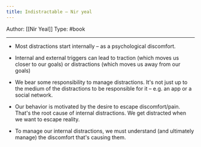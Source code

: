 ```yaml
---
title: Indistractable – Nir yeal
---
```


Author: [[Nir Yeal]]
Type: #book 

---

- Most distractions start internally – as a psychological discomfort.
- Internal and external triggers can lead to traction (which moves us closer to our goals) or distractions (which moves us away from our goals)

- We bear some responsibility to manage distractions. It's not just up to the medium of the distractions to be responsible for it – e.g. an app or a social network.

- Our behavior is motivated by the desire to escape discomfort/pain. That's the root cause of internal distractions. We get distracted when we want to escape reality.
- To manage our internal distractions, we must understand (and ultimately manage) the discomfort that's causing them.